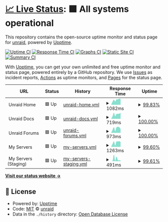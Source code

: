 # [📈 Live Status](https://unraid.github.io/status): <!--live status--> **🟩 All systems operational**

This repository contains the open-source uptime monitor and status page for [unraid](https://unraid.net), powered by [Upptime](https://github.com/upptime/upptime).

[![Uptime CI](https://github.com/unraid/status/workflows/Uptime%20CI/badge.svg)](https://github.com/unraid/status/actions?query=workflow%3A%22Uptime+CI%22)
[![Response Time CI](https://github.com/unraid/status/workflows/Response%20Time%20CI/badge.svg)](https://github.com/unraid/status/actions?query=workflow%3A%22Response+Time+CI%22)
[![Graphs CI](https://github.com/unraid/status/workflows/Graphs%20CI/badge.svg)](https://github.com/unraid/status/actions?query=workflow%3A%22Graphs+CI%22)
[![Static Site CI](https://github.com/unraid/status/workflows/Static%20Site%20CI/badge.svg)](https://github.com/unraid/status/actions?query=workflow%3A%22Static+Site+CI%22)
[![Summary CI](https://github.com/unraid/status/workflows/Summary%20CI/badge.svg)](https://github.com/unraid/status/actions?query=workflow%3A%22Summary+CI%22)

With [Upptime](https://upptime.js.org), you can get your own unlimited and free uptime monitor and status page, powered entirely by a GitHub repository. We use [Issues](https://github.com/unraid/status/issues) as incident reports, [Actions](https://github.com/unraid/status/actions) as uptime monitors, and [Pages](https://unraid.github.io/status) for the status page.

<!--start: status pages-->
<!-- This summary is generated by Upptime (https://github.com/upptime/upptime) -->
<!-- Do not edit this manually, your changes will be overwritten -->
<!-- prettier-ignore -->
| URL | Status | History | Response Time | Uptime |
| --- | ------ | ------- | ------------- | ------ |
| <img alt="" src="https://icons.duckduckgo.com/ip3/null.ico" height="13"> Unraid Home | 🟩 Up | [unraid-home.yml](https://github.com/unraid/status/commits/HEAD/history/unraid-home.yml) | <details><summary><img alt="Response time graph" src="./graphs/unraid-home/response-time-week.png" height="20"> 1082ms</summary><br><a href="https://status.unraid.net/history/unraid-home"><img alt="Response time 873" src="https://img.shields.io/endpoint?url=https%3A%2F%2Fraw.githubusercontent.com%2Funraid%2Fstatus%2FHEAD%2Fapi%2Funraid-home%2Fresponse-time.json"></a><br><a href="https://status.unraid.net/history/unraid-home"><img alt="24-hour response time 1215" src="https://img.shields.io/endpoint?url=https%3A%2F%2Fraw.githubusercontent.com%2Funraid%2Fstatus%2FHEAD%2Fapi%2Funraid-home%2Fresponse-time-day.json"></a><br><a href="https://status.unraid.net/history/unraid-home"><img alt="7-day response time 1082" src="https://img.shields.io/endpoint?url=https%3A%2F%2Fraw.githubusercontent.com%2Funraid%2Fstatus%2FHEAD%2Fapi%2Funraid-home%2Fresponse-time-week.json"></a><br><a href="https://status.unraid.net/history/unraid-home"><img alt="30-day response time 1031" src="https://img.shields.io/endpoint?url=https%3A%2F%2Fraw.githubusercontent.com%2Funraid%2Fstatus%2FHEAD%2Fapi%2Funraid-home%2Fresponse-time-month.json"></a><br><a href="https://status.unraid.net/history/unraid-home"><img alt="1-year response time 873" src="https://img.shields.io/endpoint?url=https%3A%2F%2Fraw.githubusercontent.com%2Funraid%2Fstatus%2FHEAD%2Fapi%2Funraid-home%2Fresponse-time-year.json"></a></details> | <details><summary><a href="https://status.unraid.net/history/unraid-home">99.83%</a></summary><a href="https://status.unraid.net/history/unraid-home"><img alt="All-time uptime 99.95%" src="https://img.shields.io/endpoint?url=https%3A%2F%2Fraw.githubusercontent.com%2Funraid%2Fstatus%2FHEAD%2Fapi%2Funraid-home%2Fuptime.json"></a><br><a href="https://status.unraid.net/history/unraid-home"><img alt="24-hour uptime 98.80%" src="https://img.shields.io/endpoint?url=https%3A%2F%2Fraw.githubusercontent.com%2Funraid%2Fstatus%2FHEAD%2Fapi%2Funraid-home%2Fuptime-day.json"></a><br><a href="https://status.unraid.net/history/unraid-home"><img alt="7-day uptime 99.83%" src="https://img.shields.io/endpoint?url=https%3A%2F%2Fraw.githubusercontent.com%2Funraid%2Fstatus%2FHEAD%2Fapi%2Funraid-home%2Fuptime-week.json"></a><br><a href="https://status.unraid.net/history/unraid-home"><img alt="30-day uptime 99.92%" src="https://img.shields.io/endpoint?url=https%3A%2F%2Fraw.githubusercontent.com%2Funraid%2Fstatus%2FHEAD%2Fapi%2Funraid-home%2Fuptime-month.json"></a><br><a href="https://status.unraid.net/history/unraid-home"><img alt="1-year uptime 99.95%" src="https://img.shields.io/endpoint?url=https%3A%2F%2Fraw.githubusercontent.com%2Funraid%2Fstatus%2FHEAD%2Fapi%2Funraid-home%2Fuptime-year.json"></a></details>
| <img alt="" src="https://icons.duckduckgo.com/ip3/null.ico" height="13"> Unraid Docs | 🟩 Up | [unraid-docs.yml](https://github.com/unraid/status/commits/HEAD/history/unraid-docs.yml) | <details><summary><img alt="Response time graph" src="./graphs/unraid-docs/response-time-week.png" height="20"> 719ms</summary><br><a href="https://status.unraid.net/history/unraid-docs"><img alt="Response time 569" src="https://img.shields.io/endpoint?url=https%3A%2F%2Fraw.githubusercontent.com%2Funraid%2Fstatus%2FHEAD%2Fapi%2Funraid-docs%2Fresponse-time.json"></a><br><a href="https://status.unraid.net/history/unraid-docs"><img alt="24-hour response time 957" src="https://img.shields.io/endpoint?url=https%3A%2F%2Fraw.githubusercontent.com%2Funraid%2Fstatus%2FHEAD%2Fapi%2Funraid-docs%2Fresponse-time-day.json"></a><br><a href="https://status.unraid.net/history/unraid-docs"><img alt="7-day response time 719" src="https://img.shields.io/endpoint?url=https%3A%2F%2Fraw.githubusercontent.com%2Funraid%2Fstatus%2FHEAD%2Fapi%2Funraid-docs%2Fresponse-time-week.json"></a><br><a href="https://status.unraid.net/history/unraid-docs"><img alt="30-day response time 664" src="https://img.shields.io/endpoint?url=https%3A%2F%2Fraw.githubusercontent.com%2Funraid%2Fstatus%2FHEAD%2Fapi%2Funraid-docs%2Fresponse-time-month.json"></a><br><a href="https://status.unraid.net/history/unraid-docs"><img alt="1-year response time 569" src="https://img.shields.io/endpoint?url=https%3A%2F%2Fraw.githubusercontent.com%2Funraid%2Fstatus%2FHEAD%2Fapi%2Funraid-docs%2Fresponse-time-year.json"></a></details> | <details><summary><a href="https://status.unraid.net/history/unraid-docs">100.00%</a></summary><a href="https://status.unraid.net/history/unraid-docs"><img alt="All-time uptime 100.00%" src="https://img.shields.io/endpoint?url=https%3A%2F%2Fraw.githubusercontent.com%2Funraid%2Fstatus%2FHEAD%2Fapi%2Funraid-docs%2Fuptime.json"></a><br><a href="https://status.unraid.net/history/unraid-docs"><img alt="24-hour uptime 100.00%" src="https://img.shields.io/endpoint?url=https%3A%2F%2Fraw.githubusercontent.com%2Funraid%2Fstatus%2FHEAD%2Fapi%2Funraid-docs%2Fuptime-day.json"></a><br><a href="https://status.unraid.net/history/unraid-docs"><img alt="7-day uptime 100.00%" src="https://img.shields.io/endpoint?url=https%3A%2F%2Fraw.githubusercontent.com%2Funraid%2Fstatus%2FHEAD%2Fapi%2Funraid-docs%2Fuptime-week.json"></a><br><a href="https://status.unraid.net/history/unraid-docs"><img alt="30-day uptime 100.00%" src="https://img.shields.io/endpoint?url=https%3A%2F%2Fraw.githubusercontent.com%2Funraid%2Fstatus%2FHEAD%2Fapi%2Funraid-docs%2Fuptime-month.json"></a><br><a href="https://status.unraid.net/history/unraid-docs"><img alt="1-year uptime 100.00%" src="https://img.shields.io/endpoint?url=https%3A%2F%2Fraw.githubusercontent.com%2Funraid%2Fstatus%2FHEAD%2Fapi%2Funraid-docs%2Fuptime-year.json"></a></details>
| <img alt="" src="https://icons.duckduckgo.com/ip3/null.ico" height="13"> Unraid Forums | 🟩 Up | [unraid-forums.yml](https://github.com/unraid/status/commits/HEAD/history/unraid-forums.yml) | <details><summary><img alt="Response time graph" src="./graphs/unraid-forums/response-time-week.png" height="20"> 973ms</summary><br><a href="https://status.unraid.net/history/unraid-forums"><img alt="Response time 785" src="https://img.shields.io/endpoint?url=https%3A%2F%2Fraw.githubusercontent.com%2Funraid%2Fstatus%2FHEAD%2Fapi%2Funraid-forums%2Fresponse-time.json"></a><br><a href="https://status.unraid.net/history/unraid-forums"><img alt="24-hour response time 844" src="https://img.shields.io/endpoint?url=https%3A%2F%2Fraw.githubusercontent.com%2Funraid%2Fstatus%2FHEAD%2Fapi%2Funraid-forums%2Fresponse-time-day.json"></a><br><a href="https://status.unraid.net/history/unraid-forums"><img alt="7-day response time 973" src="https://img.shields.io/endpoint?url=https%3A%2F%2Fraw.githubusercontent.com%2Funraid%2Fstatus%2FHEAD%2Fapi%2Funraid-forums%2Fresponse-time-week.json"></a><br><a href="https://status.unraid.net/history/unraid-forums"><img alt="30-day response time 874" src="https://img.shields.io/endpoint?url=https%3A%2F%2Fraw.githubusercontent.com%2Funraid%2Fstatus%2FHEAD%2Fapi%2Funraid-forums%2Fresponse-time-month.json"></a><br><a href="https://status.unraid.net/history/unraid-forums"><img alt="1-year response time 785" src="https://img.shields.io/endpoint?url=https%3A%2F%2Fraw.githubusercontent.com%2Funraid%2Fstatus%2FHEAD%2Fapi%2Funraid-forums%2Fresponse-time-year.json"></a></details> | <details><summary><a href="https://status.unraid.net/history/unraid-forums">100.00%</a></summary><a href="https://status.unraid.net/history/unraid-forums"><img alt="All-time uptime 99.99%" src="https://img.shields.io/endpoint?url=https%3A%2F%2Fraw.githubusercontent.com%2Funraid%2Fstatus%2FHEAD%2Fapi%2Funraid-forums%2Fuptime.json"></a><br><a href="https://status.unraid.net/history/unraid-forums"><img alt="24-hour uptime 100.00%" src="https://img.shields.io/endpoint?url=https%3A%2F%2Fraw.githubusercontent.com%2Funraid%2Fstatus%2FHEAD%2Fapi%2Funraid-forums%2Fuptime-day.json"></a><br><a href="https://status.unraid.net/history/unraid-forums"><img alt="7-day uptime 100.00%" src="https://img.shields.io/endpoint?url=https%3A%2F%2Fraw.githubusercontent.com%2Funraid%2Fstatus%2FHEAD%2Fapi%2Funraid-forums%2Fuptime-week.json"></a><br><a href="https://status.unraid.net/history/unraid-forums"><img alt="30-day uptime 99.96%" src="https://img.shields.io/endpoint?url=https%3A%2F%2Fraw.githubusercontent.com%2Funraid%2Fstatus%2FHEAD%2Fapi%2Funraid-forums%2Fuptime-month.json"></a><br><a href="https://status.unraid.net/history/unraid-forums"><img alt="1-year uptime 99.99%" src="https://img.shields.io/endpoint?url=https%3A%2F%2Fraw.githubusercontent.com%2Funraid%2Fstatus%2FHEAD%2Fapi%2Funraid-forums%2Fuptime-year.json"></a></details>
| <img alt="" src="https://icons.duckduckgo.com/ip3/null.ico" height="13"> My Servers | 🟩 Up | [my-servers.yml](https://github.com/unraid/status/commits/HEAD/history/my-servers.yml) | <details><summary><img alt="Response time graph" src="./graphs/my-servers/response-time-week.png" height="20"> 1263ms</summary><br><a href="https://status.unraid.net/history/my-servers"><img alt="Response time 486" src="https://img.shields.io/endpoint?url=https%3A%2F%2Fraw.githubusercontent.com%2Funraid%2Fstatus%2FHEAD%2Fapi%2Fmy-servers%2Fresponse-time.json"></a><br><a href="https://status.unraid.net/history/my-servers"><img alt="24-hour response time 2970" src="https://img.shields.io/endpoint?url=https%3A%2F%2Fraw.githubusercontent.com%2Funraid%2Fstatus%2FHEAD%2Fapi%2Fmy-servers%2Fresponse-time-day.json"></a><br><a href="https://status.unraid.net/history/my-servers"><img alt="7-day response time 1263" src="https://img.shields.io/endpoint?url=https%3A%2F%2Fraw.githubusercontent.com%2Funraid%2Fstatus%2FHEAD%2Fapi%2Fmy-servers%2Fresponse-time-week.json"></a><br><a href="https://status.unraid.net/history/my-servers"><img alt="30-day response time 623" src="https://img.shields.io/endpoint?url=https%3A%2F%2Fraw.githubusercontent.com%2Funraid%2Fstatus%2FHEAD%2Fapi%2Fmy-servers%2Fresponse-time-month.json"></a><br><a href="https://status.unraid.net/history/my-servers"><img alt="1-year response time 486" src="https://img.shields.io/endpoint?url=https%3A%2F%2Fraw.githubusercontent.com%2Funraid%2Fstatus%2FHEAD%2Fapi%2Fmy-servers%2Fresponse-time-year.json"></a></details> | <details><summary><a href="https://status.unraid.net/history/my-servers">99.60%</a></summary><a href="https://status.unraid.net/history/my-servers"><img alt="All-time uptime 99.92%" src="https://img.shields.io/endpoint?url=https%3A%2F%2Fraw.githubusercontent.com%2Funraid%2Fstatus%2FHEAD%2Fapi%2Fmy-servers%2Fuptime.json"></a><br><a href="https://status.unraid.net/history/my-servers"><img alt="24-hour uptime 97.19%" src="https://img.shields.io/endpoint?url=https%3A%2F%2Fraw.githubusercontent.com%2Funraid%2Fstatus%2FHEAD%2Fapi%2Fmy-servers%2Fuptime-day.json"></a><br><a href="https://status.unraid.net/history/my-servers"><img alt="7-day uptime 99.60%" src="https://img.shields.io/endpoint?url=https%3A%2F%2Fraw.githubusercontent.com%2Funraid%2Fstatus%2FHEAD%2Fapi%2Fmy-servers%2Fuptime-week.json"></a><br><a href="https://status.unraid.net/history/my-servers"><img alt="30-day uptime 99.84%" src="https://img.shields.io/endpoint?url=https%3A%2F%2Fraw.githubusercontent.com%2Funraid%2Fstatus%2FHEAD%2Fapi%2Fmy-servers%2Fuptime-month.json"></a><br><a href="https://status.unraid.net/history/my-servers"><img alt="1-year uptime 99.92%" src="https://img.shields.io/endpoint?url=https%3A%2F%2Fraw.githubusercontent.com%2Funraid%2Fstatus%2FHEAD%2Fapi%2Fmy-servers%2Fuptime-year.json"></a></details>
| <img alt="" src="https://icons.duckduckgo.com/ip3/null.ico" height="13"> My Servers (Staging) | 🟩 Up | [my-servers-staging.yml](https://github.com/unraid/status/commits/HEAD/history/my-servers-staging.yml) | <details><summary><img alt="Response time graph" src="./graphs/my-servers-staging/response-time-week.png" height="20"> 491ms</summary><br><a href="https://status.unraid.net/history/my-servers-staging"><img alt="Response time 279" src="https://img.shields.io/endpoint?url=https%3A%2F%2Fraw.githubusercontent.com%2Funraid%2Fstatus%2FHEAD%2Fapi%2Fmy-servers-staging%2Fresponse-time.json"></a><br><a href="https://status.unraid.net/history/my-servers-staging"><img alt="24-hour response time 1062" src="https://img.shields.io/endpoint?url=https%3A%2F%2Fraw.githubusercontent.com%2Funraid%2Fstatus%2FHEAD%2Fapi%2Fmy-servers-staging%2Fresponse-time-day.json"></a><br><a href="https://status.unraid.net/history/my-servers-staging"><img alt="7-day response time 491" src="https://img.shields.io/endpoint?url=https%3A%2F%2Fraw.githubusercontent.com%2Funraid%2Fstatus%2FHEAD%2Fapi%2Fmy-servers-staging%2Fresponse-time-week.json"></a><br><a href="https://status.unraid.net/history/my-servers-staging"><img alt="30-day response time 306" src="https://img.shields.io/endpoint?url=https%3A%2F%2Fraw.githubusercontent.com%2Funraid%2Fstatus%2FHEAD%2Fapi%2Fmy-servers-staging%2Fresponse-time-month.json"></a><br><a href="https://status.unraid.net/history/my-servers-staging"><img alt="1-year response time 279" src="https://img.shields.io/endpoint?url=https%3A%2F%2Fraw.githubusercontent.com%2Funraid%2Fstatus%2FHEAD%2Fapi%2Fmy-servers-staging%2Fresponse-time-year.json"></a></details> | <details><summary><a href="https://status.unraid.net/history/my-servers-staging">99.61%</a></summary><a href="https://status.unraid.net/history/my-servers-staging"><img alt="All-time uptime 94.41%" src="https://img.shields.io/endpoint?url=https%3A%2F%2Fraw.githubusercontent.com%2Funraid%2Fstatus%2FHEAD%2Fapi%2Fmy-servers-staging%2Fuptime.json"></a><br><a href="https://status.unraid.net/history/my-servers-staging"><img alt="24-hour uptime 97.26%" src="https://img.shields.io/endpoint?url=https%3A%2F%2Fraw.githubusercontent.com%2Funraid%2Fstatus%2FHEAD%2Fapi%2Fmy-servers-staging%2Fuptime-day.json"></a><br><a href="https://status.unraid.net/history/my-servers-staging"><img alt="7-day uptime 99.61%" src="https://img.shields.io/endpoint?url=https%3A%2F%2Fraw.githubusercontent.com%2Funraid%2Fstatus%2FHEAD%2Fapi%2Fmy-servers-staging%2Fuptime-week.json"></a><br><a href="https://status.unraid.net/history/my-servers-staging"><img alt="30-day uptime 99.91%" src="https://img.shields.io/endpoint?url=https%3A%2F%2Fraw.githubusercontent.com%2Funraid%2Fstatus%2FHEAD%2Fapi%2Fmy-servers-staging%2Fuptime-month.json"></a><br><a href="https://status.unraid.net/history/my-servers-staging"><img alt="1-year uptime 94.41%" src="https://img.shields.io/endpoint?url=https%3A%2F%2Fraw.githubusercontent.com%2Funraid%2Fstatus%2FHEAD%2Fapi%2Fmy-servers-staging%2Fuptime-year.json"></a></details>

<!--end: status pages-->

[**Visit our status website →**](https://unraid.github.io/status)

## 📄 License

- Powered by: [Upptime](https://github.com/upptime/upptime)
- Code: [MIT](./LICENSE) © [unraid](https://unraid.net)
- Data in the `./history` directory: [Open Database License](https://opendatacommons.org/licenses/odbl/1-0/)

